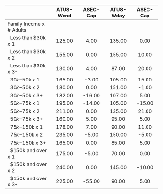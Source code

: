
|                      |    ATUS-Wend |     ASEC-Gap |    ATUS-Wday |     ASEC-Gap |
| -------------------- | :----------: | :----------: | :----------: | :----------: |
| Family Income x # Adults |              |              |              |              |
| &nbsp;&nbsp;Less than $30k x 1 |       125.00 |         4.00 |       135.00 |         0.00 |
| &nbsp;&nbsp;Less than $30k x 2 |       155.00 |         0.00 |       155.00 |        10.00 |
| &nbsp;&nbsp;Less than $30k x 3+ |       130.00 |         4.00 |        87.00 |        20.00 |
| &nbsp;&nbsp;$30k-$50k x 1 |       165.00 |        -3.00 |       105.00 |        15.00 |
| &nbsp;&nbsp;$30k-$50k x 2 |       180.00 |         0.00 |       151.00 |        -1.00 |
| &nbsp;&nbsp;$30k-$50k x 3+ |       182.00 |       -16.00 |       107.00 |         5.00 |
| &nbsp;&nbsp;$50k-$75k x 1 |       195.00 |       -14.00 |       105.00 |       -15.00 |
| &nbsp;&nbsp;$50k-$75k x 2 |       211.00 |         0.00 |       135.00 |        21.00 |
| &nbsp;&nbsp;$50k-$75k x 3+ |       160.00 |         5.00 |        95.00 |         5.00 |
| &nbsp;&nbsp;$75k-$150k x 1 |       178.00 |         7.00 |        90.00 |        11.00 |
| &nbsp;&nbsp;$75k-$150k x 2 |       235.00 |        -5.00 |       150.00 |        -5.00 |
| &nbsp;&nbsp;$75k-$150k x 3+ |       165.00 |         0.00 |        85.00 |         5.00 |
| &nbsp;&nbsp;$150k and over x 1 |       175.00 |        -5.00 |        70.00 |         0.00 |
| &nbsp;&nbsp;$150k and over x 2 |       240.00 |         0.00 |       145.00 |       -10.00 |
| &nbsp;&nbsp;$150k and over x 3+ |       225.00 |       -55.00 |        90.00 |         5.00 |

